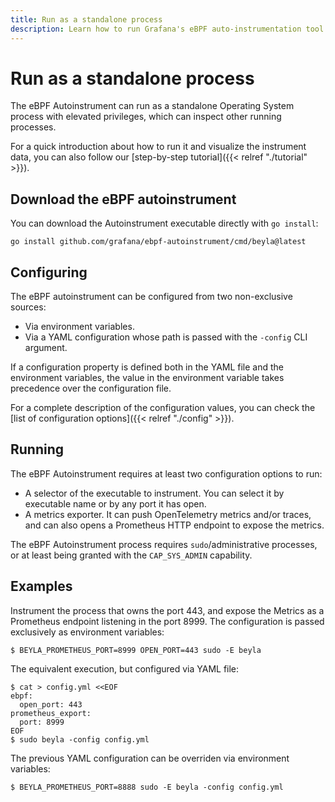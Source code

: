 ```yaml
---
title: Run as a standalone process
description: Learn how to run Grafana's eBPF auto-instrumentation tool as a standalone Linux process.
---
```


# Run as a standalone process

The eBPF Autoinstrument can run as a standalone Operating System process with
elevated privileges, which can inspect other running processes.

For a quick introduction about how to run it and visualize the instrument
data, you can also follow our [step-by-step tutorial]({{< relref "./tutorial" >}}).

## Download the eBPF autoinstrument

You can download the Autoinstrument executable directly with `go install`:

```
go install github.com/grafana/ebpf-autoinstrument/cmd/beyla@latest
```

## Configuring

The eBPF autoinstrument can be configured from two non-exclusive sources:

* Via environment variables.
* Via a YAML configuration whose path is passed with the `-config` CLI argument.

If a configuration property is defined both in the YAML file and the environment
variables, the value in the environment variable takes precedence over the
configuration file.

For a complete description of the configuration values, you can check the
[list of configuration options]({{< relref "./config" >}}).

## Running

The eBPF Autoinstrument requires at least two configuration options to run:

* A selector of the executable to instrument. You can select it by executable name 
  or by any port it has open.
* A metrics exporter. It can push OpenTelemetry metrics and/or traces, and
  can also opens a Prometheus HTTP endpoint to expose the metrics.

The eBPF Autoinstrument process requires `sudo`/administrative processes, or at
least being granted with the `CAP_SYS_ADMIN` capability.

## Examples

Instrument the process that owns the port 443, and expose the Metrics as a
Prometheus endpoint listening in the port 8999. The configuration is passed
exclusively as environment variables:

```
$ BEYLA_PROMETHEUS_PORT=8999 OPEN_PORT=443 sudo -E beyla
```

The equivalent execution, but configured via YAML file:

```
$ cat > config.yml <<EOF
ebpf:
  open_port: 443
prometheus_export:
  port: 8999
EOF
$ sudo beyla -config config.yml
```

The previous YAML configuration can be overriden via environment variables:

```
$ BEYLA_PROMETHEUS_PORT=8888 sudo -E beyla -config config.yml
```
